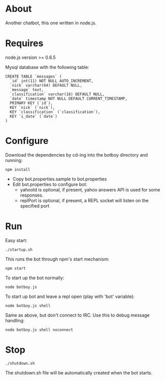 About
=================
Another chatbot, this one written in node.js. 

Requires
=================
node.js version >= 0.6.5  

Mysql database with the following table:

	CREATE TABLE `messages` (
	  `id` int(11) NOT NULL AUTO_INCREMENT,
	  `nick` varchar(64) DEFAULT NULL,
	  `message` text,
	  `classification` varchar(16) DEFAULT NULL,
	  `date` timestamp NOT NULL DEFAULT CURRENT_TIMESTAMP,
	  PRIMARY KEY (`id`),
	  KEY `nick` (`nick`),
	  KEY `classification` (`classification`),
	  KEY `i_date` (`date`)
	)

Configure
=================
Download the dependencies by cd-ing into the botboy directory and running:

    npm install

* Copy bot.properties.sample to bot.properties
* Edit bot.properties to configure bot:
  * yahooId is optional, if present, yahoo answers API is used for some responses. 
  * replPort is optional, if present, a REPL socket will listen on the specified port

Run
=================
Easy start:

    ./startup.sh

This runs the bot through npm's start mechanism:

    npm start

To start up the bot normally:

    node botboy.js
    
To start up bot and leave a repl open (play with 'bot' variable):

    node botboy.js shell
    
Same as above, but don't connect to IRC. Use this to debug message handling:

    node botboy.js shell noconnect

Stop
=================

    ./shutdown.sh
    
The shutdown.sh file will be automatically created when the bot starts.

